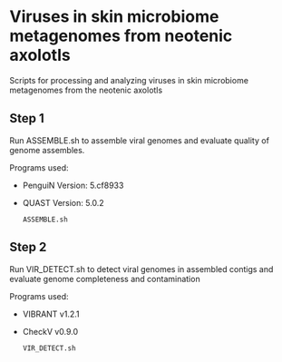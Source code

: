 # Viruses in skin microbiome metagenomes from neotenic axolotls
Scripts for processing and analyzing viruses in skin microbiome metagenomes from the neotenic axolotls

## Step 1
Run ASSEMBLE.sh to assemble viral genomes and evaluate quality of genome assembles.

Programs used:
* PenguiN Version: 5.cf8933
* QUAST Version: 5.0.2

    `ASSEMBLE.sh`
## Step 2
Run VIR_DETECT.sh to detect viral genomes in assembled contigs and evaluate genome completeness and contamination

Programs used:
* VIBRANT v1.2.1
* CheckV v0.9.0

    `VIR_DETECT.sh`
